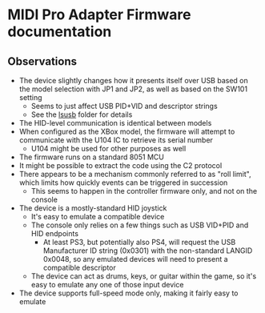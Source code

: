 # MIDI Pro Adapter Firmware documentation

## Observations

* The device slightly changes how it presents itself over USB based on the model selection with JP1 and JP2, as well as based on the SW101 setting
  * Seems to just affect USB PID+VID and descriptor strings
  * See the [lsusb](lsusb/) folder for details
* The HID-level communication is identical between models
* When configured as the XBox model, the firmware will attempt to communicate with the U104 IC to retrieve its serial number
  * U104 might be used for other purposes as well
* The firmware runs on a standard 8051 MCU
* It might be possible to extract the code using the C2 protocol
* There appears to be a mechanism commonly referred to as "roll limit", which limits how quickly events can be triggered in succession
  * This seems to happen in the controller firmware only, and not on the console
* The device is a mostly-standard HID joystick
  * It's easy to emulate a compatible device
  * The console only relies on a few things such as USB VID+PID and HID endpoints
    * At least PS3, but potentially also PS4, will request the USB Manufacturer ID string (0x0301) with the non-standard LANGID 0x0048, so any emulated devices will need to present a compatible descriptor
  * The device can act as drums, keys, or guitar within the game, so it's easy to emulate any one of those input device
* The device supports full-speed mode only, making it fairly easy to emulate
